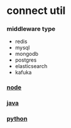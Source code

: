 # connect util

### middleware type
+ redis
+ mysql
+ mongodb
+ postgres
+ elasticsearch
+ kafuka

### [node](./node)
### [java](./java)

### [python](./python)    